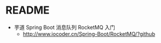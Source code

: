 # README

- 芋道 Spring Boot 消息队列 RocketMQ 入门
    - <http://www.iocoder.cn/Spring-Boot/RocketMQ/?github>
